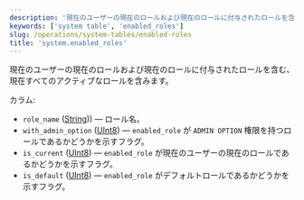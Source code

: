```yaml
---
description: '現在のユーザーの現在のロールおよび現在のロールに付与されたロールを含む、現在すべてのアクティブなロールを含むシステムテーブル'
keywords: ['system table', 'enabled_roles']
slug: /operations/system-tables/enabled-roles
title: 'system.enabled_roles'
---
```


現在のユーザーの現在のロールおよび現在のロールに付与されたロールを含む、現在すべてのアクティブなロールを含みます。

カラム:

- `role_name` ([String](../../sql-reference/data-types/string.md))) — ロール名。
- `with_admin_option` ([UInt8](/sql-reference/data-types/int-uint#integer-ranges)) — `enabled_role` が `ADMIN OPTION` 権限を持つロールであるかどうかを示すフラグ。
- `is_current` ([UInt8](/sql-reference/data-types/int-uint#integer-ranges)) — `enabled_role` が現在のユーザーの現在のロールであるかどうかを示すフラグ。
- `is_default` ([UInt8](/sql-reference/data-types/int-uint#integer-ranges)) — `enabled_role` がデフォルトロールであるかどうかを示すフラグ。

